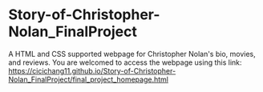 # Story-of-Christopher-Nolan_FinalProject
A HTML and CSS supported webpage for Christopher Nolan's bio, movies, and reviews. 
You are welcomed to access the webpage using this link: https://cicichang11.github.io/Story-of-Christopher-Nolan_FinalProject/final_project_homepage.html
